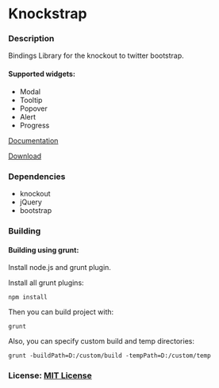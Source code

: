 Knockstrap
==========

### Description

Bindings Library for the knockout to twitter bootstrap.

#### Supported widgets:

- Modal
- Tooltip
- Popover
- Alert
- Progress

[Documentation]()

[Download]()

### Dependencies

- knockout
- jQuery
- bootstrap

### Building
#### Building using grunt:

Install node.js and grunt plugin. 

Install all grunt plugins:

	npm install

Then you can build project with:

	grunt

Also, you can specify custom build and temp directories:

	grunt -buildPath=D:/custom/build -tempPath=D:/custom/temp

### License: [MIT License](http://www.opensource.org/licenses/mit-license.php)